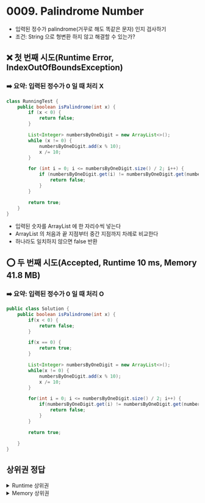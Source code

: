 # 0009. Palindrome Number
- 입력된 정수가 palindrome(거꾸로 해도 똑같은 문자) 인지 검사하기
- 조건: String 으로 형변환 하지 않고 해결할 수 있는가?

## :x: 첫 번째 시도(Runtime Error, IndexOutOfBoundsException)
### :arrow_right: 요약: 입력된 정수가 0 일 때 처리 X

```java
class RunningTest {
    public boolean isPalindrome(int x) {
        if (x < 0) {
            return false;
        }

        List<Integer> numbersByOneDigit = new ArrayList<>();
        while (x != 0) {
            numbersByOneDigit.add(x % 10);
            x /= 10;
        }

        for (int i = 0; i <= numbersByOneDigit.size() / 2; i++) {
            if (numbersByOneDigit.get(i) != numbersByOneDigit.get(numbersByOneDigit.size() - i - 1)) {
                return false;
            }
        }

        return true;
    }
}
```
- 입력된 숫자를 ArrayList 에 한 자리수씩 넣는다
- ArrayList 의 처음과 끝 지점부터 중간 지점까지 차례로 비교한다
- 하나라도 일치하지 않으면 false 반환

## :o: 두 번째 시도(Accepted, Runtime 10 ms, Memory 41.8 MB)
### :arrow_right: 요약: 입력된 정수가 0 일 때 처리 O
```java
public class Solution {
    public boolean isPalindrome(int x) {
        if(x < 0) {
            return false;
        }

        if(x == 0) {
            return true;
        }

        List<Integer> numbersByOneDigit = new ArrayList<>();
        while(x != 0) {
            numbersByOneDigit.add(x % 10);
            x /= 10;
        }

        for(int i = 0; i <= numbersByOneDigit.size() / 2; i++) {
            if(numbersByOneDigit.get(i) != numbersByOneDigit.get(numbersByOneDigit.size() - i - 1)) {
                return false;
            }
        }

        return true;

    }
}
```

## 상위권 정답
<details>
<summary>Runtime 상위권</summary>

### Runtime 9 ms
```java
class Solution {
    public boolean isPalindrome(int x) {
        if (x<0) return false;
        String str = Integer.toString(x);
        for (int i = 0; i < str.length() / 2; i++) {
            if (str.charAt(i) != str.charAt(str.length() - i - 1)) return false;
        }
        return true;
    }
}
```

### Runtime 8 ms
```java
class Solution {
    public boolean isPalindrome(int x) {
        if ((x < 0) || (x % 10 == 0 && x != 0)) {
            return false;
        } 
        int invertedNum = 0; 
        while (x > invertedNum) {
            invertedNum = invertedNum * 10 + x % 10;
            x /= 10;
        }
        return x == invertedNum || x == invertedNum / 10; 
    }
}
```

### Runtime 7ms
```java
class Solution {
    public boolean isPalindrome(int x) {
        if(x < 0) {
	        return false;
        }

        int y = x;
        int z = 0;
        while(y > 0){
            z = z * 10 + y % 10;
            y = y / 10;
        }	

        return x == z;
    }
}
```

</details>

<details>
<summary>Memory 상위권</summary>

## Memory 39.9 MB
```java
class Solution {
             public static boolean isPalindrome (int x ){

        if(x<0)
            return false ;
        
        // converting the int x to a String 
        String str = String.valueOf(x);

        // Pointers pointing to the beginning
        // and the end of the string
        int leftPointer = 0, rightPointer = str.length() - 1;

        // While there are characters to compare
        while (leftPointer < rightPointer) {

            // If there is a mismatch
            if (str.charAt(leftPointer) != str.charAt(rightPointer))
                return false;

            // Increment first pointer and
            // decrement the other
            leftPointer++;
            rightPointer--;
        }

        // Given string is a palindrome
        return true;
    }

}
```
</details>
